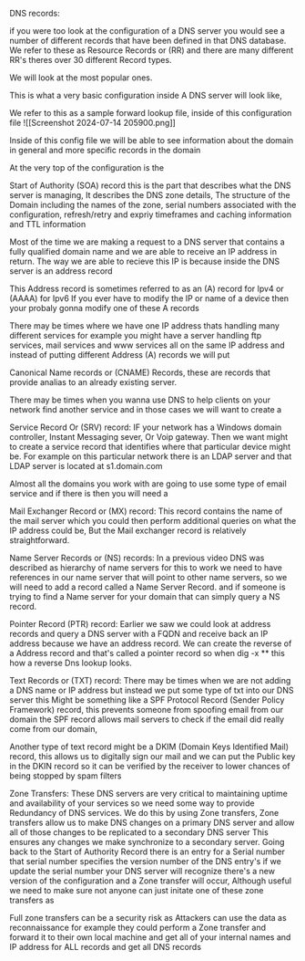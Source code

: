 DNS records:

if you were too look at the configuration of a DNS server you would see a number of different records that have been defined in that DNS database. 
We refer to these as 
Resource Records or (RR) and there are many different RR's theres over 30 different Record types.

We will look at the most popular ones.


This is what a very basic configuration inside A DNS server will look like, 

We refer to this as a sample forward lookup file, inside of this configuration file ![[Screenshot 2024-07-14 205900.png]]



Inside of this config file we will be able to see information about the domain in general and more specific records in the domain




At the very top of the configuration is the 

Start of Authority (SOA) record this is the part that describes what the DNS server is managing, It describes the DNS zone details,  The structure of the Domain including the names of the zone, serial numbers associated with the configuration, refresh/retry and expriy timeframes and caching information and TTL information


Most of the time we are making a request to a DNS server that contains a fully qualified domain name and we are able to receive an IP address in return. The way we are able to recieve this IP is because inside the DNS server is an address record


This Address record is sometimes referred to as an (A) record for Ipv4 or (AAAA) for Ipv6
If you ever have to modify the IP or name of a device then your probaly gonna modify one of these A records 



There may be times where we have one IP address thats handling many different services for example you might have a server handling ftp services, mail services and www services all on the same IP address and instead of putting different Address (A) records we will put 

Canonical Name records or  (CNAME) Records, these are records that provide analias to an already existing server.




There may be times when you wanna use DNS to help clients on your network find another service and in those cases we will want to create a 

Service Record Or (SRV) record:
IF your network has a Windows domain controller, Instant Messaging sever, Or Voip gateway. Then we want might to create a service record that identifies where that particular device might be.
For example on this particular network there is an LDAP server and that LDAP server is located at s1.domain.com 


Almost all the domains you work with are going to use some type of email service and if there is then you will need a

Mail Exchanger Record or (MX) record: 
This record contains the name of the mail server which you could then perform additional queries on what the IP address could be, But the Mail exchanger record is relatively straightforward.





Name Server Records or (NS) records:
In a previous video DNS was described as hierarchy of name servers for this to work we need to have references in our name server that will point to other name servers, so we will need to add a record called a Name Server Record. and if someone is trying to find a Name server for your domain that can simply query a NS record.



Pointer Record (PTR) record:
Earlier we saw we could look at address records and query a DNS server with a FQDN and receive back an IP address because we have an address record. We can create the reverse of a Address record and that's called a pointer record so when dig -x ** this how a reverse Dns lookup looks.




Text Records or (TXT) record:
There may be times when we are not adding a DNS name or IP address but instead we put some type of txt into our DNS server this Might be something like a 
SPF Protocol Record (Sender Policy Framework) record, this prevents someone from spoofing email from our domain the SPF record allows mail servers to check if the email did really come from our domain, 

Another type of text record might be a 
DKIM (Domain Keys Identified Mail) record, this allows us to digitally sign our mail and we can put the Public key in the DKIN record so it can be verified by the receiver to lower chances of being stopped by spam filters 




Zone Transfers:
These DNS servers are very critical to maintaining uptime and availability of your services so we need some way to provide Redundancy of DNS services. We do this by using 
Zone transfers, Zone transfers allow us to make DNS changes on a primary DNS server and allow all of those changes to be replicated to a secondary DNS server This ensures any changes we make synchronize to a secondary server.
Going back to the Start of Authority Record there is an entry for a Serial number that serial number specifies the version number of the DNS entry's if we update the serial number your DNS server will recognize there's a new version of the configuration and a Zone transfer will occur,
Although useful we need to make sure not anyone can just initate one of these zone transfers as 


Full zone transfers can be a security risk as Attackers can use the data as reconnaissance for example they could perform a Zone transfer and forward it to their own local machine and get all of your internal names and IP address for ALL records and get all DNS records 